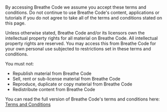 By accessing Breathe Code we assume you accept these terms and conditions. Do not continue to use Breathe Code's content, applications or tutorials if you do not agree to take all of the terms and conditions stated on this page.

Unless otherwise stated, Breathe Code and/or its licensors own the intellectual property rights for all material on Breathe Code. All intellectual property rights are reserved. You may access this from Breathe Code for your own personal use subjected to restrictions set in these terms and conditions.

You must not:

*   Republish material from Breathe Code
*   Sell, rent or sub-license material from Breathe Code
*   Reproduce, duplicate or copy material from Breathe Code
*   Redistribute content from Breathe Code

You can read the full version of Breathe Code's terms and conditions here: [Terms and Conditions](http://breatheco.de/terms-and-conditions)
